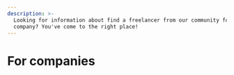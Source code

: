 ```yaml
---
description: >-
  Looking for information about find a freelancer from our community for your
  company? You've come to the right place!
---
```


# For companies

